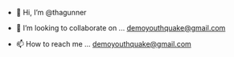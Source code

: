 - 👋 Hi, I’m @thagunner

- 💞️ I’m looking to collaborate on ... demoyouthquake@gmail.com
- 📫 How to reach me ... demoyouthquake@gmail.com

<!---
thagunner/thagunner is a ✨ special ✨ repository because its `README.md` (this file) appears on your GitHub profile.
You can click the Preview link to take a look at your changes.
--->
